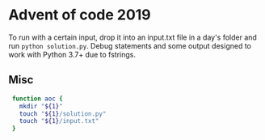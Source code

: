# Advent of code 2019

To run with a certain input, drop it into an input.txt file in a day's folder and run `python solution.py`. Debug statements and some output designed to work with Python 3.7+ due to fstrings.

## Misc

```bash
 function aoc {
   mkdir "${1}"
   touch "${1}/solution.py"
   touch "${1}/input.txt"
 }
 ```
